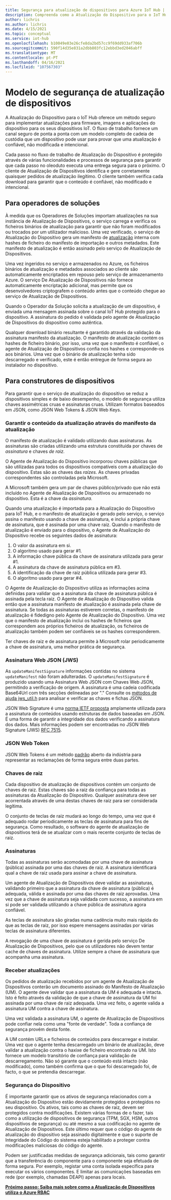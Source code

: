 ```yaml
---
title: Segurança para atualização de dispositivos para Azure IoT Hub | Microsoft Docs
description: Compreenda como a Atualização do Dispositivo para o IoT Hub garante que os dispositivos são atualizados de forma segura.
author: lichris
ms.author: lichris
ms.date: 4/15/2021
ms.topic: conceptual
ms.service: iot-hub
ms.openlocfilehash: b10049e03e26cfe8da2bd57cc9f69dd933af706b
ms.sourcegitcommit: 590f14d35e831a2dbb803fc12ebbd3ed2046abff
ms.translationtype: MT
ms.contentlocale: pt-PT
ms.lasthandoff: 04/16/2021
ms.locfileid: "107567303"
---
```

# <a name="device-update-security-model"></a>Modelo de segurança de atualização de dispositivos

A Atualização do Dispositivo para o IoT Hub oferece um método seguro para implementar atualizações para firmware, imagens e aplicações do dispositivo para os seus dispositivos IoT. O fluxo de trabalho fornece um canal seguro de ponta a ponta com um modelo completo de cadeia de custódia que um dispositivo pode usar para provar que uma atualização é confiável, não modificada e intencional.

Cada passo no fluxo de trabalho de Atualização do Dispositivo é protegido através de várias funcionalidades e processos de segurança para garantir que cada passo no oleoduto executa uma entrega segura para o próximo. O cliente de Atualização de Dispositivos identifica e gere corretamente quaisquer pedidos de atualização ilegítimo. O cliente também verifica cada download para garantir que o conteúdo é confiável, não modificado e intencional.

## <a name="for-solution-operators"></a>Para operadores de soluções

À medida que os Operadores de Soluções importam atualizações na sua instância de Atualização de Dispositivos, o serviço carrega e verifica os ficheiros binários de atualização para garantir que não foram modificados ou trocados por um utilizador malicioso. Uma vez verificado, o serviço de Atualização do Dispositivo gera um manifesto de [atualização](./update-manifest.md) interna com hashes de ficheiro do manifesto de importação e outros metadados. Este manifesto de atualização é então assinado pelo serviço de Atualização de Dispositivos.

Uma vez ingeridos no serviço e armazenados no Azure, os ficheiros binários de atualização e metadados associados ao cliente são automaticamente encriptados em repouso pelo serviço de armazenamento Azure. O serviço De Atualização de Dispositivos não fornece automaticamente encriptação adicional, mas permite que os desenvolvedores criptografem o conteúdo antes que o conteúdo chegue ao serviço de Atualização de Dispositivos.

Quando o Operador da Solução solicita a atualização de um dispositivo, é enviada uma mensagem assinada sobre o canal IoT Hub protegido para o dispositivo. A assinatura do pedido é validada pelo agente de Atualização de Dispositivos do dispositivo como autêntica. 

Qualquer download binário resultante é garantido através da validação da assinatura manifesto da atualização. O manifesto de atualização contém os hashes de ficheiro binário, por isso, uma vez que o manifesto é confiável, o agente de Atualização de Dispositivos confia nos hashes e corresponde-os aos binários. Uma vez que o binário de atualização tenha sido descarregado e verificado, este é então entregue de forma segura ao instalador no dispositivo.

## <a name="for-device-builders"></a>Para construtores de dispositivos

Para garantir que o serviço de atualização do dispositivo se reduz a dispositivos simples e de baixo desempenho, o modelo de segurança utiliza chaves assimétricas cruas e assinaturas cruas. Utilizam formatos baseados em JSON, como JSON Web Tokens & JSON Web Keys.

### <a name="securing-update-content-via-the-update-manifest"></a>Garantir o conteúdo da atualização através do manifesto da atualização

O manifesto de atualização é validado utilizando duas assinaturas. As assinaturas são criadas utilizando uma estrutura constituída por chaves de *assinatura* e chaves *de raiz.*

O Agente de Atualização do Dispositivo incorporou chaves públicas que são utilizadas para todos os dispositivos compatíveis com a atualização do dispositivo. Estas são as chaves das *raízes.* As chaves privadas correspondentes são controladas pela Microsoft.

A Microsoft também gera um par de chaves público/privado que não está incluído no Agente de Atualização de Dispositivos ou armazenado no dispositivo. Esta é a chave da *assinatura.*

Quando uma atualização é importada para a Atualização do Dispositivo para IoT Hub, e o manifesto de atualização é gerado pelo serviço, o serviço assina o manifesto usando a chave de assinatura, e inclui a própria chave de assinatura, que é assinada por uma chave raiz. Quando o manifesto de atualização é enviado para o dispositivo, o Agente de Atualização do Dispositivo recebe os seguintes dados de assinatura:

1. O valor da assinatura em si.
2. O algoritmo usado para gerar #1.
3. A informação chave pública da chave de assinatura utilizada para gerar #1.
4. A assinatura da chave de assinatura pública em #3.
5. A identificação da chave de raiz pública utilizada para gerar #3.
6. O algoritmo usado para gerar #4.

O Agente de Atualização do Dispositivo utiliza as informações acima definidas para validar que a assinatura da chave de assinatura pública é assinada pela tecla raiz. O Agente de Atualização do Dispositivo valida então que a assinatura manifesto de atualização é assinada pela chave de assinatura. Se todas as assinaturas estiverem corretas, o manifesto de atualização é fidedigno pelo Agente de Atualização do Dispositivo. Uma vez que o manifesto de atualização inclui os hashes de ficheiros que correspondem aos próprios ficheiros de atualização, os ficheiros de atualização também podem ser confiáveis se os hashes corresponderem.

Ter chaves de raiz e de assinatura permite à Microsoft rolar periodicamente a chave de assinatura, uma melhor prática de segurança.

### <a name="json-web-signature-jws"></a>Assinatura Web JSON (JWS)

As `updateManifestSignature` informações contidas no sistema `updateManifest` não foram adulteradas. O `updateManifestSignature` é produzido usando uma Assinatura Web JSON com Chaves Web JSON, permitindo a verificação de origem. A assinatura é uma cadeia codificada Base64Url com três secções delineadas por "."  Consulte os [métodos de ajuda jws_util.h](https://github.com/Azure/iot-hub-device-update/tree/main/src/utils/jws_utils) para analisar e verificar as chaves e fichas JSON.

JSON Web Signature é uma [norma IETF proposta](https://tools.ietf.org/html/rfc7515) amplamente utilizada para a assinatura de conteúdos usando estruturas de dados baseadas em JSON. É uma forma de garantir a integridade dos dados verificando a assinatura dos dados. Mais informações podem ser encontradas no JSON Web Signature (JWS) [RFC 7515](https://www.rfc-editor.org/info/rfc7515).

### <a name="json-web-token"></a>JSON Web Token

JSON Web Tokens é um método [padrão](https://tools.ietf.org/html/rfc7519) aberto da indústria para representar as reclamações de forma segura entre duas partes.

### <a name="root-keys"></a>Chaves de raiz

Cada dispositivo de atualização de dispositivos contém um conjunto de chaves de raiz. Estas chaves são a raiz da confiança para todas as assinaturas da Atualização do Dispositivo. Qualquer assinatura deve ser acorrentada através de uma destas chaves de raiz para ser considerada legítima.

O conjunto de teclas de raiz mudará ao longo do tempo, uma vez que é adequado rodar periodicamente as teclas de assinatura para fins de segurança. Como resultado, o software do agente de atualização de dispositivos terá de se atualizar com o mais recente conjunto de teclas de raiz. 

### <a name="signatures"></a>Assinaturas

Todas as assinaturas serão acomodadas por uma chave de assinatura (pública) assinada por uma das chaves de raiz. A assinatura identificará qual a chave de raiz usada para assinar a chave de assinatura. 

Um agente de Atualização de Dispositivos deve validar as assinaturas, validando primeiro que a assinatura da chave de assinatura (pública) é adequada, válida e assinada por uma das chaves de raiz aprovadas. Uma vez que a chave de assinatura seja validada com sucesso, a assinatura em si pode ser validada utilizando a chave pública de assinatura agora confiável.

As teclas de assinatura são giradas numa cadência muito mais rápida do que as teclas de raiz, por isso espere mensagens assinadas por várias teclas de assinatura diferentes. 

A revogação de uma chave de assinatura é gerida pelo serviço De Atualização de Dispositivos, pelo que os utilizadores não devem tentar cache de chaves de assinatura. Utilize sempre a chave de assinatura que acompanha uma assinatura.

### <a name="receiving-updates"></a>Receber atualizações

Os pedidos de atualização recebidos por um agente de Atualização de Dispositivos conterão um documento assinado do Manifesto de Atualização (UM). O agente deve validar que a assinatura da UM é adequada e intacta. Isto é feito através da validação de que a chave de assinatura da UM foi assinada por uma chave de raiz adequada. Uma vez feito, o agente valida a assinatura UM contra a chave de assinatura.

Uma vez validada a assinatura UM, o agente de Atualização de Dispositivos pode confiar nela como uma "fonte de verdade". Toda a confiança de segurança provém desta fonte. 

A UM contém URLs e ficheiros de conteúdos para descarregar e instalar. Uma vez que o agente tenha descarregado um binário de atualização, deve validar a atualização contra o haxixe de ficheiro encontrado na UM. Isto fornece um modelo transitório de confiança para validação de descarregamento. Não só garante que o conteúdo está intacto (não modificado), como também confirma que o que foi descarregado foi, de facto, o que se pretendia descarregar. 

### <a name="securing-the-device"></a>Segurança do Dispositivo

É importante garantir que os ativos de segurança relacionados com a Atualização do Dispositivo estão devidamente protegidos e protegidos no seu dispositivo. Os ativos, tais como as chaves de raiz, devem ser protegidos contra modificações. Existem várias formas de o fazer, tais como a utilização de dispositivos de segurança (TPM, SGX, HSM, outros dispositivos de segurança) ou até mesmo a sua codificação no agente de Atualização de Dispositivos. Este último requer que o código do agente de atualização do dispositivo seja assinado digitalmente e que o suporte de Integridade do Código do sistema esteja habilitado a proteger contra modificações maliciosas do código do agente.

Podem ser justificadas medidas de segurança adicionais, tais como garantir que a transferência do componente para o componente seja efetuada de forma segura. Por exemplo, registar uma conta isolada específica para executar os vários componentes. E limitar as comunicações baseadas em rede (por exemplo, chamadas DEAPI) apenas para locais.

**[Próximo passo: Saiba mais sobre como a Atualização de Dispositivos utiliza o Azure RBAC](.\device-update-control-access.md)**